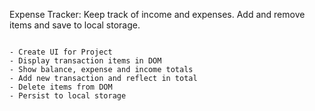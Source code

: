 Expense Tracker:
Keep track of income and expenses. Add and remove items and save to local storage.

```Project Specifications~~~

- Create UI for Project
- Display transaction items in DOM
- Show balance, expense and income totals
- Add new transaction and reflect in total
- Delete items from DOM
- Persist to local storage
```
